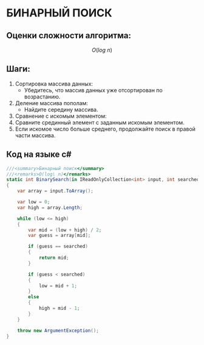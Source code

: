 # БИНАРНЫЙ ПОИСК

## Оценки сложности алгоритма:

$$
O (log\ n)
$$

## Шаги:

1. Сортировка массива данных:
   - Убедитесь, что массив данных уже отсортирован по возрастанию.
2. Деление массива пополам:
   - Найдите середину массива.
3. Сравнение с искомым элементом:
4. Сравните срединный элемент с заданным искомым элементом.
5. Если искомое число больше среднего, продолжайте поиск в правой части массива.

## Код на языке c#

```c#
///<summary>Бинарный поиск</summary>
///<remarks>O(log\ n)</remarks>
static int BinarySearch(in IReadOnlyCollection<int> input, int searched)
{
    var array = input.ToArray();

    var low = 0;
    var high = array.Length;

    while (low <= high)
    {
        var mid = (low + high) / 2;
        var guess = array[mid];

        if (guess == searched)
        {
            return mid;
        }

        if (guess < searched)
        {
            low = mid + 1;
        }
        else
        {
            high = mid - 1;
        }
    }

    throw new ArgumentException();
}
```
